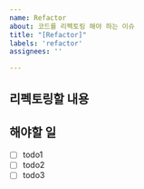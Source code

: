 ```yaml
---
name: Refactor
about: 코드를 리펙토링 해야 하는 이슈
title: "[Refactor]"
labels: 'refactor'
assignees: ''

---
```


## 리펙토링할 내용

## 해야할 일
- [ ] todo1
- [ ] todo2
- [ ] todo3
